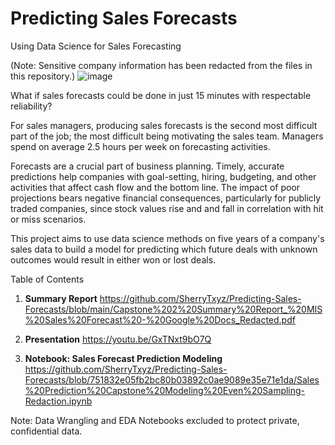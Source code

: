 # Predicting Sales Forecasts
 Using Data Science for Sales Forecasting
 
 (Note: Sensitive company information has been redacted from the files in this repository.)
![image](https://user-images.githubusercontent.com/88450425/150867746-4b052b5d-c607-41ee-b65a-f11c36a83014.png)

What if sales forecasts could be done in just 15 minutes with respectable reliability? 

For sales managers, producing sales forecasts is the second most difficult part of the job; the most difficult being motivating the sales team. Managers spend on average 2.5 hours per week on forecasting activities.

Forecasts are a crucial part of business planning. Timely, accurate predictions help companies with goal-setting, hiring, budgeting, and other activities that affect cash flow and the bottom line. The impact of poor projections bears negative financial consequences, particularly for publicly traded companies, since stock values rise and and fall in correlation with hit or miss scenarios. 

This project aims to use data science methods on five years of a company's sales data to build a model for predicting which future deals with unknown outcomes would result in either won or lost deals.

Table of Contents

1. **Summary Report** https://github.com/SherryTxyz/Predicting-Sales-Forecasts/blob/main/Capstone%202%20Summary%20Report_%20MIS%20Sales%20Forecast%20-%20Google%20Docs_Redacted.pdf

2. **Presentation** https://youtu.be/GxTNxt9bO7Q

3. **Notebook: Sales Forecast Prediction Modeling**  https://github.com/SherryTxyz/Predicting-Sales-Forecasts/blob/751832e05fb2bc80b03892c0ae9089e35e71e1da/Sales%20Prediction%20Capstone%20Modeling%20Even%20Sampling-Redaction.ipynb

Note: Data Wrangling and EDA Notebooks excluded to protect private, confidential data.
